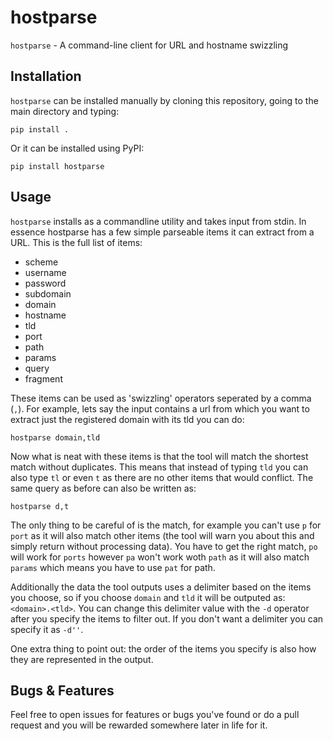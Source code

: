 # hostparse
`hostparse` - A command-line client for URL and hostname swizzling

## Installation
`hostparse` can be installed manually by cloning this repository, going to the main directory and typing:

```
pip install .
```

Or it can be installed using PyPI:

```
pip install hostparse
```

## Usage
`hostparse` installs as a commandline utility and takes input from stdin. In essence hostparse has a few simple parseable items it can extract from a URL. This is the full list of items:

* scheme
* username
* password
* subdomain
* domain
* hostname
* tld
* port
* path
* params
* query
* fragment

These items can be used as 'swizzling' operators seperated by a comma (`,`). For example, lets say the input contains a url from which you want to extract just the registered domain with its tld you can do:

```
hostparse domain,tld
```

Now what is neat with these items is that the tool will match the shortest match without duplicates. This means that instead of typing `tld` you can also type `tl` or even `t` as there are no other items that would conflict. The same query as before can also be written as:

```
hostparse d,t
```

The only thing to be careful of is the match, for example you can't use `p` for `port` as it will also match other items (the tool will warn you about this and simply return without processing data). You have to get the right match, `po` will work for `ports` however `pa` won't work woth `path` as it will also match `params` which means you have to use `pat` for path.

Additionally the data the tool outputs uses a delimiter based on the items you choose, so if you choose `domain` and `tld` it will be outputed as: `<domain>.<tld>`. You can change this delimiter value with the `-d` operator after you specify the items to filter out. If you don't want a delimiter you can specify it as `-d''`.

One extra thing to point out: the order of the items you specify is also how they are represented in the output.

## Bugs & Features

Feel free to open issues for features or bugs you've found or do a pull request and you will be rewarded somewhere later in life for it.
